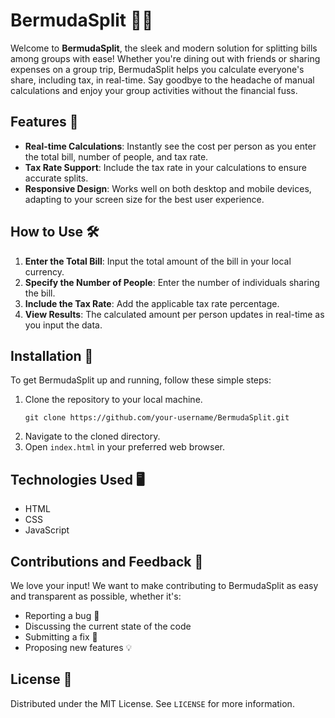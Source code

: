 # BermudaSplit 🌴💸

Welcome to **BermudaSplit**, the sleek and modern solution for splitting bills among groups with ease! Whether you're dining out with friends or sharing expenses on a group trip, BermudaSplit helps you calculate everyone's share, including tax, in real-time. Say goodbye to the headache of manual calculations and enjoy your group activities without the financial fuss.

## Features 🌟

- **Real-time Calculations**: Instantly see the cost per person as you enter the total bill, number of people, and tax rate.
- **Tax Rate Support**: Include the tax rate in your calculations to ensure accurate splits.
- **Responsive Design**: Works well on both desktop and mobile devices, adapting to your screen size for the best user experience.

## How to Use 🛠️

1. **Enter the Total Bill**: Input the total amount of the bill in your local currency.
2. **Specify the Number of People**: Enter the number of individuals sharing the bill.
3. **Include the Tax Rate**: Add the applicable tax rate percentage.
4. **View Results**: The calculated amount per person updates in real-time as you input the data.

## Installation 🔧

To get BermudaSplit up and running, follow these simple steps:

1. Clone the repository to your local machine.
   ```
   git clone https://github.com/your-username/BermudaSplit.git
   ```
2. Navigate to the cloned directory.
3. Open `index.html` in your preferred web browser.

## Technologies Used 🖥️

- HTML
- CSS
- JavaScript

## Contributions and Feedback 🤝

We love your input! We want to make contributing to BermudaSplit as easy and transparent as possible, whether it's:

- Reporting a bug 🐛
- Discussing the current state of the code
- Submitting a fix 🔧
- Proposing new features 💡

## License 📄

Distributed under the MIT License. See `LICENSE` for more information.

